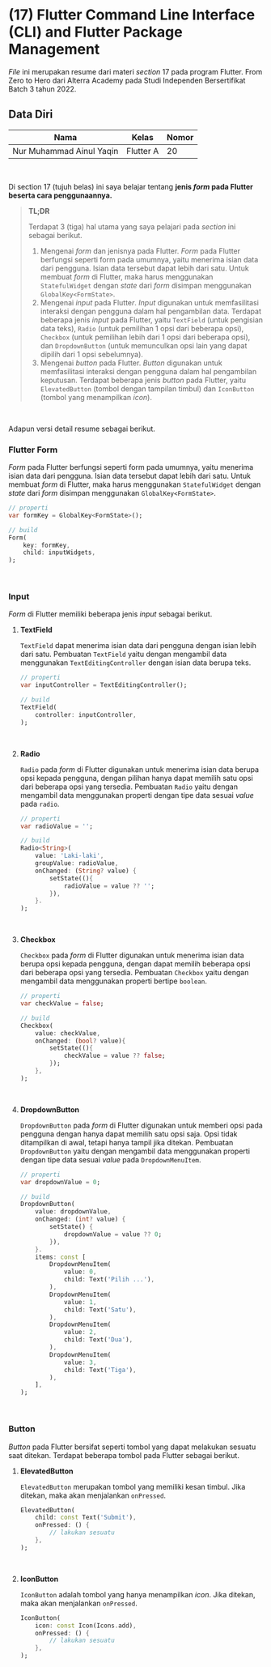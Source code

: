 # **(17) Flutter Command Line Interface (CLI) and Flutter Package Management**

*File* ini merupakan resume dari materi *section* 17 pada program Flutter. From Zero to Hero dari Alterra Academy pada Studi Independen Bersertifikat Batch 3 tahun 2022.

## **Data Diri**

| Nama                     | Kelas      | Nomor      |
|--------------------------|------------|------------|
| Nur Muhammad Ainul Yaqin | Flutter A  | 20         | 

</br>

Di section 17 (tujuh belas) ini saya belajar tentang **jenis *form* pada Flutter beserta cara penggunaannya.**


> **TL;DR**
> 
> Terdapat 3 (tiga) hal utama yang saya pelajari pada *section* ini sebagai berikut.
>
>1. Mengenai *form* dan jenisnya pada Flutter. *Form* pada Flutter berfungsi seperti form pada umumnya, yaitu menerima isian data dari pengguna. Isian data tersebut dapat lebih dari satu. Untuk membuat *form* di Flutter, maka harus menggunakan `StatefulWidget` dengan *state* dari *form* disimpan menggunakan `GlobalKey<FormState>`.
>2. Mengenai *input* pada Flutte*r*. *Input* digunakan untuk memfasilitasi interaksi dengan pengguna dalam hal pengambilan data. Terdapat beberapa jenis *input* pada Flutter, yaitu `TextField` (untuk pengisian data teks), `Radio` (untuk pemilihan 1 opsi dari beberapa opsi), `Checkbox` (untuk pemilihan lebih dari 1 opsi dari beberapa opsi), dan `DropdownButton` (untuk memunculkan opsi lain yang dapat dipilih dari 1 opsi sebelumnya).
>3. Mengenai *button* pada Flutter. *Button* digunakan untuk memfasilitasi interaksi dengan pengguna dalam hal pengambilan keputusan. Terdapat beberapa jenis *button* pada Flutter, yaitu `ElevatedButton` (tombol dengan tampilan timbul) dan `IconButton` (tombol yang menampilkan *icon*).

</br>

Adapun versi detail resume sebagai berikut.

### **Flutter Form**

*Form* pada Flutter berfungsi seperti form pada umumnya, yaitu menerima isian data dari pengguna. Isian data tersebut dapat lebih dari satu. Untuk membuat *form* di Flutter, maka harus menggunakan `StatefulWidget` dengan *state* dari *form* disimpan menggunakan `GlobalKey<FormState>`.

```dart
// properti
var formKey = GlobalKey<FormState>();

// build
Form(
	key: formKey,
	child: inputWidgets,
);
```

</br>    

### **Input**

*Form* di Flutter memiliki beberapa jenis *input* sebagai berikut.

1. **TextField**
    
    `TextField` dapat menerima isian data dari pengguna dengan isian lebih dari satu. Pembuatan `TextField` yaitu dengan mengambil data menggunakan `TextEditingController` dengan isian data berupa teks.
    
    ```dart
    // properti
    var inputController = TextEditingController();
    
    // build
    TextField(
    	controller: inputController,
    );
    ```


</br>    

2. **Radio**
    
    `Radio` pada *form* di Flutter digunakan untuk menerima isian data berupa opsi kepada pengguna, dengan pilihan hanya dapat memilih satu opsi dari beberapa opsi yang tersedia. Pembuatan `Radio` yaitu dengan mengambil data menggunakan properti dengan tipe data sesuai *value* pada `radio`.
    
    ```dart
    // properti
    var radioValue = '';
    
    // build
    Radio<String>(
    	value: 'Laki-laki',
    	groupValue: radioValue,
    	onChanged: (String? value) {
    		setState((){
    			radioValue = value ?? '';
    		}),
    	}.
    );
    ```
    

</br>    

3. **Checkbox**
    
    `Checkbox` pada *form* di Flutter digunakan untuk menerima isian data berupa opsi kepada pengguna, dengan dapat memilih beberapa opsi dari beberapa opsi yang tersedia. Pembuatan `Checkbox` yaitu dengan mengambil data menggunakan properti bertipe `boolean`.
    
    ```dart
    // properti
    var checkValue = false;
    
    // build
    Checkbox(
    	value: checkValue,
    	onChanged: (bool? value){
    		setState((){
    			checkValue = value ?? false;
    		});
    	},
    );
    ```
    

</br>    

4. **DropdownButton**
    
    `DropdownButton` pada *form* di Flutter digunakan untuk memberi opsi pada pengguna dengan hanya dapat memilih satu opsi saja. Opsi tidak ditampilkan di awal, tetapi hanya tampil jika ditekan. Pembuatan `DropdownButton` yaitu dengan mengambil data menggunakan properti dengan tipe data sesuai *value* pada `DropdownMenuItem`.
    
    ```dart
    // properti
    var dropdownValue = 0;
    
    // build
    DropdownButton(
    	value: dropdownValue,
    	onChanged: (int? value) {
    		setState() {
    			dropdownValue = value ?? 0;
    		}),
    	}.
    	items: const [
    		DropdownMenuItem(
    			value: 0,
    			child: Text('Pilih ...'),
    		),
    		DropdownMenuItem(
    			value: 1,
    			child: Text('Satu'),
    		),
    		DropdownMenuItem(
    			value: 2,
    			child: Text('Dua'),
    		),
    		DropdownMenuItem(
    			value: 3,
    			child: Text('Tiga'),
    		),
    	],
    );
    ```

</br>    

### **Button**

*Button* pada Flutter bersifat seperti tombol yang dapat melakukan sesuatu saat ditekan. Terdapat beberapa tombol pada Flutter sebagai berikut.

1. **ElevatedButton**
    
    `ElevatedButton` merupakan tombol yang memiliki kesan timbul. Jika ditekan, maka akan menjalankan `onPressed`.
    
    ```dart
    ElevatedButton(
    	child: const Text('Submit'),
    	onPressed: () {
    		// lakukan sesuatu
    	},
    );
    ```

</br>    

2. **IconButton**
    
    `IconButton` adalah tombol yang hanya menampilkan *icon*. Jika ditekan, maka akan menjalankan `onPressed`.
    
    ```dart
    IconButton(
    	icon: const Icon(Icons.add),
    	onPressed: () {
    		// lakukan sesuatu
    	},
    );
    ```